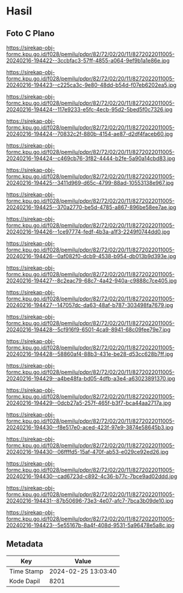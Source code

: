 # Hasil

## Foto C Plano

https://sirekap-obj-formc.kpu.go.id/f028/pemilu/pdpr/82/72/02/20/11/8272022011005-20240216-194422--3ccbfac3-57ff-4855-a064-9ef9b1a1e86e.jpg

https://sirekap-obj-formc.kpu.go.id/f028/pemilu/pdpr/82/72/02/20/11/8272022011005-20240216-194423--c225ca3c-9e80-48dd-b54d-f07eb6202ea5.jpg

https://sirekap-obj-formc.kpu.go.id/f028/pemilu/pdpr/82/72/02/20/11/8272022011005-20240216-194424--117e9233-e5fc-4ecb-95d2-5bed5f0c7326.jpg

https://sirekap-obj-formc.kpu.go.id/f028/pemilu/pdpr/82/72/02/20/11/8272022011005-20240216-194424--70832c2f-880b-4154-ae87-d2df4faceb60.jpg

https://sirekap-obj-formc.kpu.go.id/f028/pemilu/pdpr/82/72/02/20/11/8272022011005-20240216-194424--c469cb76-3f82-4444-b2fe-5a90a14cbd83.jpg

https://sirekap-obj-formc.kpu.go.id/f028/pemilu/pdpr/82/72/02/20/11/8272022011005-20240216-194425--3411d969-d65c-4799-88ad-10553138e967.jpg

https://sirekap-obj-formc.kpu.go.id/f028/pemilu/pdpr/82/72/02/20/11/8272022011005-20240216-194425--370a2770-be5d-4785-a867-896be58ee7ae.jpg

https://sirekap-obj-formc.kpu.go.id/f028/pemilu/pdpr/82/72/02/20/11/8272022011005-20240216-194426--1ce97774-fedf-4b3a-a1f3-2249f0744dd0.jpg

https://sirekap-obj-formc.kpu.go.id/f028/pemilu/pdpr/82/72/02/20/11/8272022011005-20240216-194426--0af082f0-dcb9-4538-b954-db013b9d393e.jpg

https://sirekap-obj-formc.kpu.go.id/f028/pemilu/pdpr/82/72/02/20/11/8272022011005-20240216-194427--8c2eac79-68c7-4a42-940a-c9888c7ce405.jpg

https://sirekap-obj-formc.kpu.go.id/f028/pemilu/pdpr/82/72/02/20/11/8272022011005-20240216-194427--147057dc-da63-48af-b787-303498fa7679.jpg

https://sirekap-obj-formc.kpu.go.id/f028/pemilu/pdpr/82/72/02/20/11/8272022011005-20240216-194428--5cf916f9-6501-4ca9-8941-68c09fee79e7.jpg

https://sirekap-obj-formc.kpu.go.id/f028/pemilu/pdpr/82/72/02/20/11/8272022011005-20240216-194428--58860af4-88b3-431e-be28-d53cc628b7ff.jpg

https://sirekap-obj-formc.kpu.go.id/f028/pemilu/pdpr/82/72/02/20/11/8272022011005-20240216-194429--a4be48fa-bd05-4dfb-a3e4-a63023891370.jpg

https://sirekap-obj-formc.kpu.go.id/f028/pemilu/pdpr/82/72/02/20/11/8272022011005-20240216-194429--0dcb27a5-257f-465f-b3f7-bca44aa2717a.jpg

https://sirekap-obj-formc.kpu.go.id/f028/pemilu/pdpr/82/72/02/20/11/8272022011005-20240216-194430--f8e517e0-aced-423f-97e9-3874e58645b3.jpg

https://sirekap-obj-formc.kpu.go.id/f028/pemilu/pdpr/82/72/02/20/11/8272022011005-20240216-194430--06ffffd5-15af-470f-ab53-e029ce92ed26.jpg

https://sirekap-obj-formc.kpu.go.id/f028/pemilu/pdpr/82/72/02/20/11/8272022011005-20240216-194430--cad6723d-c892-4c36-b77c-7bce9ad02ddd.jpg

https://sirekap-obj-formc.kpu.go.id/f028/pemilu/pdpr/82/72/02/20/11/8272022011005-20240216-194431--87b50696-73e3-4e07-afc7-7bca3b09de10.jpg

https://sirekap-obj-formc.kpu.go.id/f028/pemilu/pdpr/82/72/02/20/11/8272022011005-20240216-194423--5e55167b-8a4f-408d-9531-5a96478e5a8c.jpg


## Metadata

| Key        | Value               |
| ---------- | ------------------- |
| Time Stamp | 2024-02-25 13:03:40 |
| Kode Dapil | 8201                |



